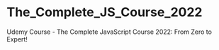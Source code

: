 # The_Complete_JS_Course_2022
Udemy Course - The Complete JavaScript Course 2022: From Zero to Expert!
